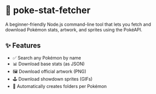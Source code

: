 # 🐾 poke-stat-fetcher

A beginner-friendly Node.js command-line tool that lets you fetch and download Pokémon stats, artwork, and sprites using the PokéAPI.

## ✨ Features

- ✅ Search any Pokémon by name
- 📊 Download base stats (as JSON)
- 🖼️ Download official artwork (PNG)
- 🕹️ Download showdown sprites (GIFs)
- 📂 Automatically creates folders per Pokémon

